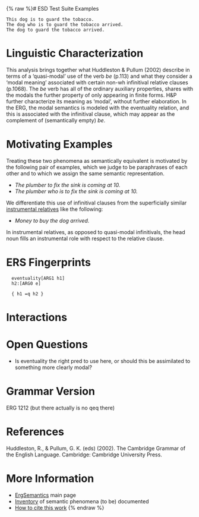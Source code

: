 {% raw %}# ESD Test Suite Examples

    This dog is to guard the tobacco.
    The dog who is to guard the tobacco arrived.
    The dog to guard the tobacco arrived.

# Linguistic Characterization

This analysis brings together what Huddleston & Pullum (2002) describe
in terms of a ‘quasi-modal’ use of the verb *be* (p.113) and what they
consider a ‘modal meaning’ associated with certain non-wh infinitival
relative clauses (p.1068). The *be* verb has all of the ordinary
auxiliary properties, shares with the modals the further property of
only appearing in finite forms. H&P further characterize its meaning as
‘modal’, without further elaboration. In the ERG, the modal semantics is
modeled with the eventuality relation, and this is associated with the
infinitival clause, which may appear as the complement of (semantically
empty) *be*.

# Motivating Examples

Treating these two phenomena as semantically equivalent is motivated by
the following pair of examples, which we judge to be paraphrases of each
other and to which we assign the same semantic representation.

- *The plumber to fix the sink is coming at 10.*
- *The plumber who is to fix the sink is coming at 10.*

We differentiate this use of infinitival clauses from the superficially
similar [instrumental relatives](https://delph-in.github.io/docs/erg/ErgSemantics_InstrumentalRelatives)
like the following:

- *Money to buy the dog arrived.*

In instrumental relatives, as opposed to quasi-modal infinitivals, the
head noun fills an instrumental role with respect to the relative
clause.

# ERS Fingerprints

      eventuality[ARG1 h1]
      h2:[ARG0 e]
    
      { h1 =q h2 }

# Interactions

# Open Questions

- Is eventuality the right pred to use here, or should this be
assimilated to something more clearly modal?

# Grammar Version

ERG 1212 (but there actually is no qeq there)

# References

Huddleston, R., & Pullum, G. K. (eds) (2002). The Cambridge Grammar of
the English Language. Cambridge: Cambridge University Press.

# More Information

- [ErgSemantics](https://delph-in.github.io/docs/erg/ErgSemantics) main page
- [Inventory](https://delph-in.github.io/docs/erg/ErgSemantics_Inventory) of semantic phenomena (to be)
documented
- [How to cite this work](https://delph-in.github.io/docs/erg/ErgSemantics_HowToCite)
<update date omitted for speed>{% endraw %}